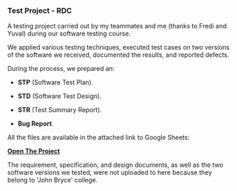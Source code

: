 ### Test Project - RDC
A testing project carried out by my teammates and me (thanks to Fredi and Yuval) during our software testing course.

We applied various testing techniques, executed test cases on two versions of the software we received, documented the results, and reported defects.

During the process, we prepared an:

-	**STP** (Software Test Plan).

-	**STD** (Software Test Design).

-	**STR** (Test Summary Report).

-	**Bug Report**.

All the files are available in the attached link to Google Sheets:

[**Open The Project**](https://docs.google.com/spreadsheets/d/170xoKUgA-jTZUci81NAIhfpLFhAQITmewX5ow7Kg_-8/edit?usp=sharing)  

The requirement, specification, and design documents, as well as the two software versions we tested, were not uploaded to here because they belong to 'John Bryce' college.
